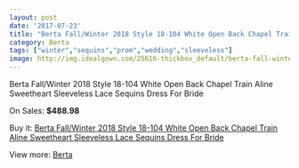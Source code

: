```yaml
---
layout: post
date: '2017-07-23'
title: "Berta Fall/Winter 2018 Style 18-104 White Open Back Chapel Train Aline Sweetheart Sleeveless Lace Sequins Dress For Bride"
category: Berta
tags: ["winter","sequins","prom","wedding","sleeveless"]
image: http://img.idealgown.com/25616-thickbox_default/berta-fall-winter-2018-style-18-104-white-open-back-chapel-train-aline-sweetheart-sleeveless-lace-sequins-dress-for-bride.jpg
---
```

Berta Fall/Winter 2018 Style 18-104 White Open Back Chapel Train Aline Sweetheart Sleeveless Lace Sequins Dress For Bride

On Sales: **$488.98**
<a href="https://www.idealgown.com/en/berta/10014-berta-fall-winter-2018-style-18-104-white-open-back-chapel-train-aline-sweetheart-sleeveless-lace-sequins-dress-for-bride.html"><amp-img layout="responsive" width="600" height="600" src="//img.idealgown.com/25616-thickbox_default/berta-fall-winter-2018-style-18-104-white-open-back-chapel-train-aline-sweetheart-sleeveless-lace-sequins-dress-for-bride.jpg" alt="Berta Fall/Winter 2018 Style 18-104 White Open Back Chapel Train Aline Sweetheart Sleeveless Lace Sequins Dress For Bride 0" /></a>
<a href="https://www.idealgown.com/en/berta/10014-berta-fall-winter-2018-style-18-104-white-open-back-chapel-train-aline-sweetheart-sleeveless-lace-sequins-dress-for-bride.html"><amp-img layout="responsive" width="600" height="600" src="//img.idealgown.com/25621-thickbox_default/berta-fall-winter-2018-style-18-104-white-open-back-chapel-train-aline-sweetheart-sleeveless-lace-sequins-dress-for-bride.jpg" alt="Berta Fall/Winter 2018 Style 18-104 White Open Back Chapel Train Aline Sweetheart Sleeveless Lace Sequins Dress For Bride 1" /></a>
<a href="https://www.idealgown.com/en/berta/10014-berta-fall-winter-2018-style-18-104-white-open-back-chapel-train-aline-sweetheart-sleeveless-lace-sequins-dress-for-bride.html"><amp-img layout="responsive" width="600" height="600" src="//img.idealgown.com/25620-thickbox_default/berta-fall-winter-2018-style-18-104-white-open-back-chapel-train-aline-sweetheart-sleeveless-lace-sequins-dress-for-bride.jpg" alt="Berta Fall/Winter 2018 Style 18-104 White Open Back Chapel Train Aline Sweetheart Sleeveless Lace Sequins Dress For Bride 2" /></a>
<a href="https://www.idealgown.com/en/berta/10014-berta-fall-winter-2018-style-18-104-white-open-back-chapel-train-aline-sweetheart-sleeveless-lace-sequins-dress-for-bride.html"><amp-img layout="responsive" width="600" height="600" src="//img.idealgown.com/25619-thickbox_default/berta-fall-winter-2018-style-18-104-white-open-back-chapel-train-aline-sweetheart-sleeveless-lace-sequins-dress-for-bride.jpg" alt="Berta Fall/Winter 2018 Style 18-104 White Open Back Chapel Train Aline Sweetheart Sleeveless Lace Sequins Dress For Bride 3" /></a>
<a href="https://www.idealgown.com/en/berta/10014-berta-fall-winter-2018-style-18-104-white-open-back-chapel-train-aline-sweetheart-sleeveless-lace-sequins-dress-for-bride.html"><amp-img layout="responsive" width="600" height="600" src="//img.idealgown.com/25618-thickbox_default/berta-fall-winter-2018-style-18-104-white-open-back-chapel-train-aline-sweetheart-sleeveless-lace-sequins-dress-for-bride.jpg" alt="Berta Fall/Winter 2018 Style 18-104 White Open Back Chapel Train Aline Sweetheart Sleeveless Lace Sequins Dress For Bride 4" /></a>
<a href="https://www.idealgown.com/en/berta/10014-berta-fall-winter-2018-style-18-104-white-open-back-chapel-train-aline-sweetheart-sleeveless-lace-sequins-dress-for-bride.html"><amp-img layout="responsive" width="600" height="600" src="//img.idealgown.com/25617-thickbox_default/berta-fall-winter-2018-style-18-104-white-open-back-chapel-train-aline-sweetheart-sleeveless-lace-sequins-dress-for-bride.jpg" alt="Berta Fall/Winter 2018 Style 18-104 White Open Back Chapel Train Aline Sweetheart Sleeveless Lace Sequins Dress For Bride 5" /></a>

Buy it: [Berta Fall/Winter 2018 Style 18-104 White Open Back Chapel Train Aline Sweetheart Sleeveless Lace Sequins Dress For Bride](https://www.idealgown.com/en/berta/10014-berta-fall-winter-2018-style-18-104-white-open-back-chapel-train-aline-sweetheart-sleeveless-lace-sequins-dress-for-bride.html "Berta Fall/Winter 2018 Style 18-104 White Open Back Chapel Train Aline Sweetheart Sleeveless Lace Sequins Dress For Bride")

View more: [Berta](https://www.idealgown.com/en/116-berta "Berta")